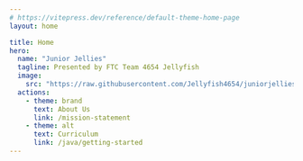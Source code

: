```yaml
---
# https://vitepress.dev/reference/default-theme-home-page
layout: home

title: Home
hero:
  name: "Junior Jellies"
  tagline: Presented by FTC Team 4654 Jellyfish
  image:
    src: "https://raw.githubusercontent.com/Jellyfish4654/juniorjellies/main/docs/assets/logo.png"
  actions:
    - theme: brand
      text: About Us
      link: /mission-statement
    - theme: alt
      text: Curriculum
      link: /java/getting-started
---
```


